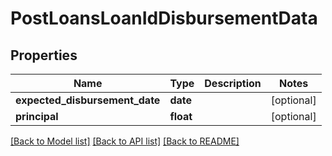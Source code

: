 # PostLoansLoanIdDisbursementData

## Properties
Name | Type | Description | Notes
------------ | ------------- | ------------- | -------------
**expected_disbursement_date** | **date** |  | [optional] 
**principal** | **float** |  | [optional] 

[[Back to Model list]](../README.md#documentation-for-models) [[Back to API list]](../README.md#documentation-for-api-endpoints) [[Back to README]](../README.md)

